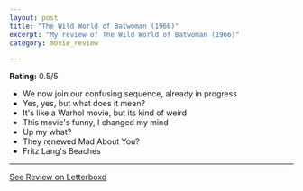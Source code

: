 ```yaml
---
layout: post
title: "The Wild World of Batwoman (1966)"
excerpt: "My review of The Wild World of Batwoman (1966)"
category: movie_review

---
```


**Rating:** 0.5/5

* We now join our confusing sequence, already in progress 
* Yes, yes, but what does it mean?
* It's like a Warhol movie, but its kind of weird
* This movie's funny, I changed my mind
* Up my what?
* They renewed Mad About You?
* Fritz Lang's Beaches

<hr>

[See Review on Letterboxd](https://boxd.it/5bOD75)
